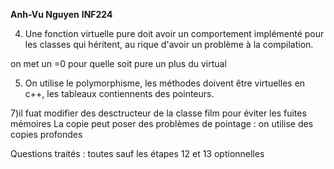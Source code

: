 
**Anh-Vu Nguyen**
**INF224**


4) Une fonction virtuelle pure doit avoir un comportement implémenté pour les classes qui héritent, au rique d'avoir un problème à la compilation.

on met un =0 pour quelle soit pure un plus du virtual

5) On utilise le polymorphisme, les méthodes doivent être virtuelles en c++, les tableaux contiennents des pointeurs.

7)il fuat modifier des desctructeur  de la classe film pour éviter les fuites mémoires
La copie peut poser des problèmes de pointage : on utilise des copies profondes

Questions traités : toutes sauf les étapes 12 et 13 optionnelles




